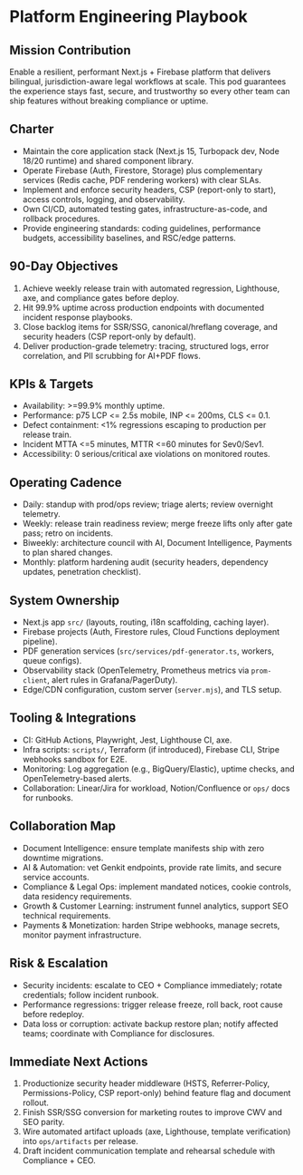 ﻿# Platform Engineering Playbook

## Mission Contribution
Enable a resilient, performant Next.js + Firebase platform that delivers bilingual, jurisdiction-aware legal workflows at scale. This pod guarantees the experience stays fast, secure, and trustworthy so every other team can ship features without breaking compliance or uptime.

## Charter
- Maintain the core application stack (Next.js 15, Turbopack dev, Node 18/20 runtime) and shared component library.
- Operate Firebase (Auth, Firestore, Storage) plus complementary services (Redis cache, PDF rendering workers) with clear SLAs.
- Implement and enforce security headers, CSP (report-only to start), access controls, logging, and observability.
- Own CI/CD, automated testing gates, infrastructure-as-code, and rollback procedures.
- Provide engineering standards: coding guidelines, performance budgets, accessibility baselines, and RSC/edge patterns.

## 90-Day Objectives
1. Achieve weekly release train with automated regression, Lighthouse, axe, and compliance gates before deploy.
2. Hit 99.9% uptime across production endpoints with documented incident response playbooks.
3. Close backlog items for SSR/SSG, canonical/hreflang coverage, and security headers (CSP report-only by default).
4. Deliver production-grade telemetry: tracing, structured logs, error correlation, and PII scrubbing for AI+PDF flows.

## KPIs & Targets
- Availability: >=99.9% monthly uptime.
- Performance: p75 LCP <= 2.5s mobile, INP <= 200ms, CLS <= 0.1.
- Defect containment: <1% regressions escaping to production per release train.
- Incident MTTA <=5 minutes, MTTR <=60 minutes for Sev0/Sev1.
- Accessibility: 0 serious/critical axe violations on monitored routes.

## Operating Cadence
- Daily: standup with prod/ops review; triage alerts; review overnight telemetry.
- Weekly: release train readiness review; merge freeze lifts only after gate pass; retro on incidents.
- Biweekly: architecture council with AI, Document Intelligence, Payments to plan shared changes.
- Monthly: platform hardening audit (security headers, dependency updates, penetration checklist).

## System Ownership
- Next.js app `src/` (layouts, routing, i18n scaffolding, caching layer).
- Firebase projects (Auth, Firestore rules, Cloud Functions deployment pipeline).
- PDF generation services (`src/services/pdf-generator.ts`, workers, queue configs).
- Observability stack (OpenTelemetry, Prometheus metrics via `prom-client`, alert rules in Grafana/PagerDuty).
- Edge/CDN configuration, custom server (`server.mjs`), and TLS setup.

## Tooling & Integrations
- CI: GitHub Actions, Playwright, Jest, Lighthouse CI, axe.
- Infra scripts: `scripts/`, Terraform (if introduced), Firebase CLI, Stripe webhooks sandbox for E2E.
- Monitoring: Log aggregation (e.g., BigQuery/Elastic), uptime checks, and OpenTelemetry-based alerts.
- Collaboration: Linear/Jira for workload, Notion/Confluence or `ops/` docs for runbooks.

## Collaboration Map
- Document Intelligence: ensure template manifests ship with zero downtime migrations.
- AI & Automation: vet Genkit endpoints, provide rate limits, and secure service accounts.
- Compliance & Legal Ops: implement mandated notices, cookie controls, data residency requirements.
- Growth & Customer Learning: instrument funnel analytics, support SEO technical requirements.
- Payments & Monetization: harden Stripe webhooks, manage secrets, monitor payment infrastructure.

## Risk & Escalation
- Security incidents: escalate to CEO + Compliance immediately; rotate credentials; follow incident runbook.
- Performance regressions: trigger release freeze, roll back, root cause before redeploy.
- Data loss or corruption: activate backup restore plan; notify affected teams; coordinate with Compliance for disclosures.

## Immediate Next Actions
1. Productionize security header middleware (HSTS, Referrer-Policy, Permissions-Policy, CSP report-only) behind feature flag and document rollout.
2. Finish SSR/SSG conversion for marketing routes to improve CWV and SEO parity.
3. Wire automated artifact uploads (axe, Lighthouse, template verification) into `ops/artifacts` per release.
4. Draft incident communication template and rehearsal schedule with Compliance + CEO.
